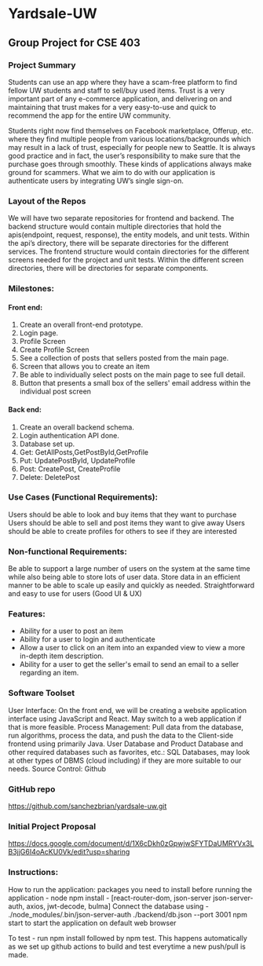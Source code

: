 # Yardsale-UW
## Group Project for CSE 403

### Project Summary
Students can use an app where they have a scam-free platform to find fellow UW students and staff to sell/buy used items. Trust is a very important part of any e-commerce application, and delivering on and maintaining that trust makes for a very easy-to-use and quick to recommend the app for the entire UW community.

Students right now find themselves on Facebook marketplace, Offerup, etc. where they find multiple people from various locations/backgrounds which may result in a lack of trust, especially for people new to Seattle. It is always good practice and in fact, the user’s responsibility to make sure that the purchase goes through smoothly. These kinds of applications always make ground for scammers. What we aim to do with our application is authenticate users by integrating UW’s single sign-on.

### Layout of the Repos
We will have two separate repositories for frontend and backend. The backend structure would contain multiple directories that hold the apis(endpoint, request, response), the entity models, and unit tests. Within the api’s directory, there will be separate directories for the different services. The frontend structure would contain directories for the different screens needed for the project and unit tests. Within the different screen directories, there will be directories for separate components.

### Milestones:
#### Front end:
1. Create an overall front-end prototype.
2. Login page.
3. Profile Screen
4. Create Profile Screen
5. See a collection of posts that sellers posted from the main page.
6. Screen that allows you to create an item
7. Be able to individually select posts on the main page to see full detail.
8. Button that presents a small box of the sellers' email address within the individual post screen

#### Back end:
1. Create an overall backend schema.
2. Login authentication API done.
3. Database set up.
4. Get: GetAllPosts,GetPostById,GetProfile
5. Put: UpdatePostById, UpdateProfile
6. Post: CreatePost, CreateProfile
7. Delete: DeletePost


### Use Cases (Functional Requirements):
Users should be able to look and buy items that they want to purchase
Users should be able to sell and post items they want to give away
Users should be able to create profiles for others to see if they are interested

### Non-functional Requirements:
Be able to support a large number of users on the system at the same time while also being able to store lots of user data.
Store data in an efficient manner to be able to scale up easily and quickly as needed.
Straightforward and easy to use for users (Good UI & UX)

### Features:
* Ability for a user to post an item
* Ability for a user to login and authenticate
* Allow a user to click on an item into an expanded view to view a more in-depth item description.
* Ability for a user to get the seller's email to send an email to a seller regarding an item.

### Software Toolset
User Interface: On the front end, we will be creating a website application interface using JavaScript and React. May switch to a web application if that is more feasible.
Process Management: Pull data from the database, run algorithms, process the data, and push the data to the Client-side frontend using primarily Java.
User Database and Product Database and other required databases such as favorites, etc.: SQL Databases, may look at other types of DBMS (cloud including) if they are more suitable to our needs.
Source Control: Github

### GitHub repo
https://github.com/sanchezbrian/yardsale-uw.git

### Initial Project Proposal
https://docs.google.com/document/d/1X6cDkh0zGpwjwSFYTDaUMRYVx3LB3jjG6I4oAcKU0Vk/edit?usp=sharing


### Instructions:
How to run the application:
  packages you need to install before running the application - node
  npm install - [react-router-dom, json-server json-server-auth, axios, jwt-decode, bulma]
  Connect the database using - ./node_modules/.bin/json-server-auth ./backend/db.json --port 3001
  npm start to start the application on default web browser

  To test - run npm install followed by npm test. This happens automatically as we set up github actions
  to build and test everytime a new push/pull is made.



